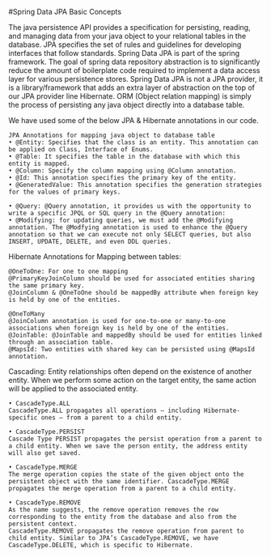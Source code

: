 #Spring Data JPA Basic Concepts

The java persistence API provides a specification for persisting, reading, and managing data from your java object to your relational tables in the database. 
JPA specifies the set of rules and guidelines for developing interfaces that follow standards.
Spring Data JPA is part of the spring framework. 
The goal of spring data repository abstraction is to significantly reduce the amount of boilerplate code required to implement a data access layer for various persistence stores. 
Spring Data JPA is not a JPA provider, it is a library/framework that adds an extra layer of abstraction on the top of our JPA provider line Hibernate.
ORM (Object relation mapping) is simply the process of persisting any java object directly into a database table.


We have used some of the below JPA & Hibernate annotations in our code.

	JPA Annotations for mapping java object to database table
	• @Entity: Specifies that the class is an entity. This annotation can be applied on Class, Interface of Enums.
	• @Table: It specifies the table in the database with which this entity is mapped.
	• @Column: Specify the column mapping using @Column annotation.
	• @Id: This annotation specifies the primary key of the entity.
	• @GeneratedValue: This annotation specifies the generation strategies for the values of primary keys.

 	• @Query: @Query annotation, it provides us with the opportunity to write a specific JPQL or SQL query in the @Query annotation:
	• @Modifying: for updating queries, we must add the @Modifying annotation. The @Modfying annotation is used to enhance the @Query annotation so that we can execute not only SELECT queries, but also INSERT, UPDATE, DELETE, and even DDL queries.


Hibernate Annotations for Mapping between tables:

	@OneToOne: For one to one mapping
	@PrimaryKeyJoinColumn should be used for associated entities sharing the same primary key.
  	@JoinColumn & @OneToOne should be mappedBy attribute when foreign key is held by one of the entities.

  	@OneToMany
	@JoinColumn annotation is used for one-to-one or many-to-one associations when foreign key is held by one of the entities.
	@JoinTable: @JoinTable and mappedBy should be used for entities linked through an association table. 
  	@MapsId: Two entities with shared key can be persisted using @MapsId annotation.


  Cascading: Entity relationships often depend on the existence of another entity. 
  When we perform some action on the target entity, the same action will be applied to the associated entity.
 
  	• CascadeType.ALL
  	CascadeType.ALL propagates all operations — including Hibernate-specific ones — from a parent to a child entity.
  
  	• CascadeType.PERSIST
	Cascade Type PERSIST propagates the persist operation from a parent to a child entity. When we save the person entity, the address entity will also get saved.
	
  	• CascadeType.MERGE
	The merge operation copies the state of the given object onto the persistent object with the same identifier. CascadeType.MERGE propagates the merge operation from a parent to a child entity.
	
	• CascadeType.REMOVE
	As the name suggests, the remove operation removes the row corresponding to the entity from the database and also from the persistent context.
  	CascadeType.REMOVE propagates the remove operation from parent to child entity. Similar to JPA’s CascadeType.REMOVE, we have CascadeType.DELETE, which is specific to Hibernate.

